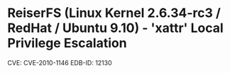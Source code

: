 # ReiserFS (Linux Kernel 2.6.34-rc3 / RedHat / Ubuntu 9.10) - 'xattr' Local Privilege Escalation 

CVE: CVE-2010-1146 
EDB-ID: 12130




